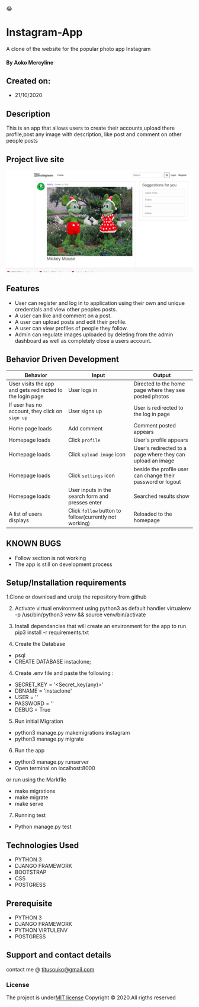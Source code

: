 :joy:

# Instagram-App
A clone of the website for the popular photo app Instagram 

#### By **Aoko Mercyline**

## Created on:
* 21/10/2020

## Description
This is an app that allows users to create their accounts,upload there profile,post any image with description, like post and comment on other people posts

## Project live site
 ![Image](static/images/instaclone.jpg)
    
## Features
* User can register and  log in to application using their own and unique credentials  and view other peoples posts.
* A user can like and comment on a post.
* A user can upload posts and edit their profile.
* A user can view profiles of people they follow.
* Admin can regulate images uploaded by deleting from the admin dashboard as well as completely close a users account.



## Behavior Driven Development
| Behavior            | Input                         | Output                        | 
| ------------------- | ----------------------------- | ----------------------------- |
| User visits the app and gets redirected to the login page  | User logs in | Directed to the home page where they see posted photos | 
If user has no account, they click on `sign up` | User signs up | User is redirected to the log in page |
|  Home page loads | Add comment  | Comment posted appears |
|  Homepage loads | Click `profile` | User's profile appears | 
| Homepage loads | Click `upload image` icon | User's redirected to a page where they can upload an image | 
| Homepage loads | Click `settings` icon | beside the profile user can change their password or logout | 
| Homepage loads | User inputs in the search form and presses enter | Searched results show |
| A list of users displays | Click `follow` button to follow(currently not working) | Reloaded to the homepage

## KNOWN BUGS

* Follow section is not working
* The app is still on development process


## Setup/Installation requirements
1.Clone or download and unzip the repository from github

2. Activate virtual environment using python3 as default handler virtualenv -p /usr/bin/python3 venv && source venv/bin/activate

3. Install dependancies that will create an environment for the app to run pip3 install -r requirements.txt
4. Create the Database
- psql
- CREATE DATABASE instaclone;

4. Create .env file and paste  the following :

* SECRET_KEY = '<Secret_key(any)>'
* DBNAME = 'instaclone'
* USER = '<Username>'
* PASSWORD = '<password>'
* DEBUG = True
5. Run initial Migration
* python3 manage.py makemigrations instagram
* python3 manage.py migrate
6. Run the app
* python3 manage.py runserver
* Open terminal on localhost:8000

or run using the Markfile
* make migrations
* make migrate
* make serve

7. Running test

* Python manage.py test

## Technologies Used
* PYTHON 3
* DJANGO FRAMEWORK
* BOOTSTRAP
* CSS
* POSTGRESS

## Prerequisite
* PYTHON 3
* DJANGO FRAMEWORK
* PYTHON VIRTULENV
* POSTGRESS
## Support and contact details
contact me @ titusouko@gmail.com
### License
The project is under[MIT license](/blob/master/LICENSE)
Copyright &copy; 2020.All rigths reserved